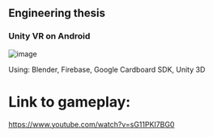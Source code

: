 ## Engineering thesis

### Unity VR on Android 

![image](https://user-images.githubusercontent.com/50525581/123773390-eca38700-d8cc-11eb-9600-c6809c2431b4.png)

Using: Blender, Firebase, Google Cardboard SDK, Unity 3D

# Link to gameplay:
https://www.youtube.com/watch?v=sG11PKI7BG0
